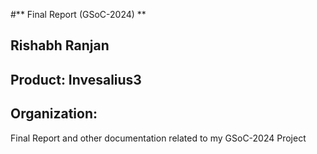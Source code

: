 #** Final Report (GSoC-2024) **
## Rishabh Ranjan
## Product: Invesalius3
## Organization:

Final Report and other documentation related to my GSoC-2024 Project
